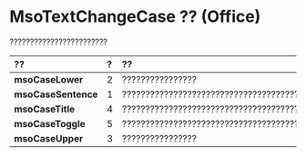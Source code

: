 
# MsoTextChangeCase ?? (Office)

????????????????????????



|**??**|**?**|**??**|
|:-----|:-----|:-----|
|**msoCaseLower**|2|????????????????|
|**msoCaseSentence**|1|?????????????????????????????????????? (???????????????)?|
|**msoCaseTitle**|4|?????????????????????????????????????????????????????????????????????????|
|**msoCaseToggle**|5|????????????????????????????????????????|
|**msoCaseUpper**|3|????????????????|

